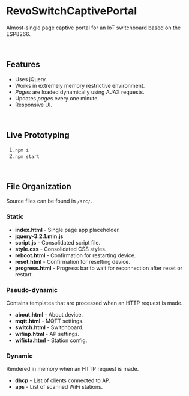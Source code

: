 # RevoSwitchCaptivePortal

Almost-single page captive portal for an IoT switchboard based on the ESP8266.    

&nbsp;

## Features
* Uses jQuery.
* Works in extremely memory restrictive environment.
* *Pages* are loaded dynamically using AJAX requests.
* Updates *pages* every one minute.
* Responsive UI.

&nbsp;

## Live Prototyping
1. `npm i`
2. `npm start`

&nbsp; 

## File Organization
Source files can be found in `/src/`.
### Static
* **index.html** - Single page app placeholder.
* **jquery-3.2.1.min.js**
* **script.js** - Consolidated script file.
* **style.css** - Consolidated CSS styles.
* **reboot.html** - Confirmation for restarting device.
* **reset.html** - Confirmation for resetting device.
* **progress.html** - Progress bar to wait for reconnection after reset or restart.

### Pseudo-dynamic
Contains templates that are processed when an HTTP request is made.
* **about.html** - About device.
* **mqtt.html** - MQTT settings.
* **switch.html** - Switchboard.
* **wifiap.html** - AP settings.
* **wifista.html** - Station config.

### Dynamic
Rendered in memory when an HTTP request is made.
* **dhcp** - List of clients connected to AP.
* **aps** - List of scanned WiFi stations.



